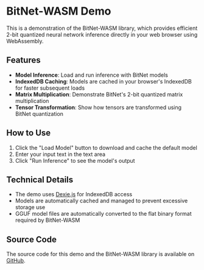 # BitNet-WASM Demo

This is a demonstration of the BitNet-WASM library, which provides efficient 2-bit quantized neural network inference directly in your web browser using WebAssembly.

## Features

- **Model Inference**: Load and run inference with BitNet models
- **IndexedDB Caching**: Models are cached in your browser's IndexedDB for faster subsequent loads
- **Matrix Multiplication**: Demonstrate BitNet's 2-bit quantized matrix multiplication
- **Tensor Transformation**: Show how tensors are transformed using BitNet quantization

## How to Use

1. Click the "Load Model" button to download and cache the default model
2. Enter your input text in the text area
3. Click "Run Inference" to see the model's output

## Technical Details

- The demo uses [Dexie.js](https://dexie.org/) for IndexedDB access
- Models are automatically cached and managed to prevent excessive storage use
- GGUF model files are automatically converted to the flat binary format required by BitNet-WASM

## Source Code

The source code for this demo and the BitNet-WASM library is available on [GitHub](https://github.com/jerfletcher/BitNet-wasm).
